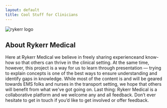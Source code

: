 ```yaml
---
layout: default
title: Cool Stuff for Clinicians
---
```


<div class="logo-banner">
  <div class="logo-wrapper">
    <img src="{{ '/assets/images/rykerr-logo.png' | relative_url }}" alt="rykerr logo" class="logo-img" />
  </div>
</div>

## About Rykerr Medical

Here at Rykerr Medical we believe in freely sharing experienceand know-how so that others can thrive in the clinical setting.  At the same time, however, this project is a way for us to learn through presentation — trying to explain concepts is one of the best ways to ensure understanding and identify gaps in knowledge.  While most of the content is and will be geared towards EMS folks and nurses in the transport setting, we hope that others will benefit from what we've got going on.  Last thing: Rykerr Medical is a collaborative platform and we welcome any and all feedback. Don’t ever hesitate to get in touch if you’d like to get involved or offer feedback.

